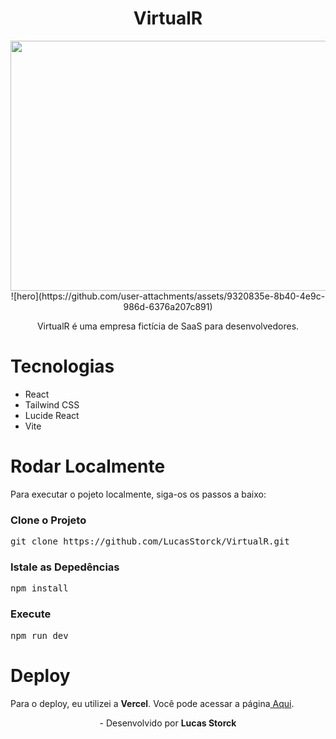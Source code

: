 <div align="center">
  <h1>VirtualR</h1>
  <img src="https://github.com/user-attachments/assets/1e09a232-4ca8-4497-9852-a6e03e344cbc" height="400px" width="800px">
  ![hero](https://github.com/user-attachments/assets/9320835e-8b40-4e9c-986d-6376a207c891)
  <p>VirtualR é uma empresa fictícia de SaaS para desenvolvedores.</p>
  
</div>
<h1>Tecnologias</h1>
<ul>
  <li>React</li>
  <li>Tailwind CSS</li>
  <li>Lucide React</li>
  <li>Vite</li>
</ul>
<h1>Rodar Localmente</h1>
<p>Para executar o pojeto localmente, siga-os os passos a baixo:</p>
<h3>Clone o Projeto</h3>
<pre>git clone https://github.com/LucasStorck/VirtualR.git</pre>

<h3>Istale as Depedências</h3>
<pre>npm install</pre>

<h3>Execute</h3>
<pre>npm run dev</pre>

<h1>Deploy</h1>
<p>Para o deploy, eu utilizei a <b>Vercel</b>. Você pode acessar a página<a href="https://virtual-r-lovat-five.vercel.app/"> Aqui</a>.</p>

<p align="center"> - Desenvolvido por <b>Lucas Storck</b></p>

